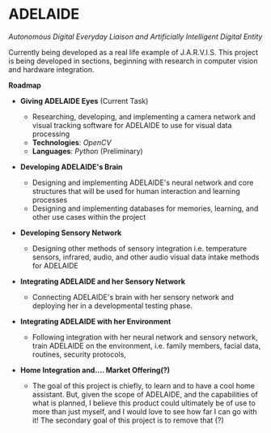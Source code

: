 # ADELAIDE
_Autonomous Digital Everyday Liaison and Artificially Intelligent Digital Entity_ 

Currently being developed as a real life example of J.A.R.V.I.S. This project is being developed in sections, beginning with research in computer vision and hardware integration. 

**Roadmap**

- **Giving ADELAIDE Eyes** (Current Task)
     - Researching, developing, and implementing a camera network and visual tracking software for ADELAIDE to use for visual data processing
     - **Technologies**: _OpenCV_
     - **Languages**: _Python_ (Preliminary)

- **Developing ADELAIDE's Brain**
     - Designing and implementing ADELAIDE's neural network and core structures that will be used for human interaction and learning processes
     - Designing and implementing databases for memories, learning, and other use cases within the project

- **Developing Sensory Network** 
     - Designing other methods of sensory integration i.e. temperature sensors, infrared, audio, and other audio visual data intake methods for ADELAIDE

- **Integrating ADELAIDE and her Sensory Network**
     - Connecting ADELAIDE's brain with her sensory network and deploying her in a developmental testing phase.

- **Integrating ADELAIDE with her Environment**
     - Following integration with her neural network and sensory network, train ADELAIDE on the environment, i.e. family members, facial data, routines, security protocols, 

- **Home Integration and.... Market Offering(?)**
     - The goal of this project is chiefly, to learn and to have a cool home assistant. But, given the scope of ADELAIDE, and the capabilities of what is planned, I believe this product could ultimately be of use to more than just myself, and I would love to see how far I can go with it! The secondary goal of this project is to remove that (?)
